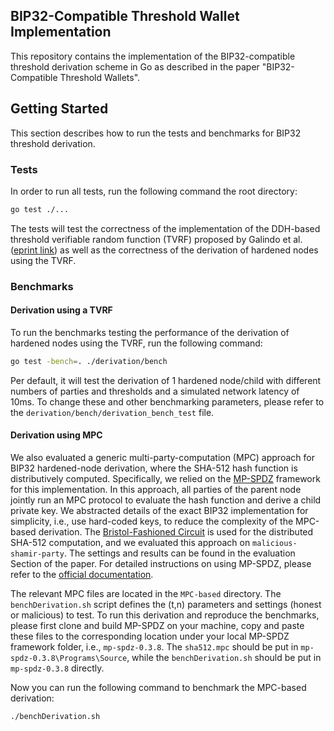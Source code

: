 ## BIP32-Compatible Threshold Wallet Implementation

This repository contains the implementation of the BIP32-compatible threshold derivation scheme in Go as described in the paper "BIP32-Compatible Threshold Wallets".

## Getting Started
This section describes how to run the tests and benchmarks for BIP32 threshold derivation.
### Tests 

In order to run all tests, run the following command the root directory:
```bash
go test ./...
```
The tests will test the correctness of the implementation of the DDH-based threshold verifiable random function (TVRF) proposed by Galindo et al. ([eprint link](https://eprint.iacr.org/2020/096.pdf))
as well as the correctness of the derivation of hardened nodes using the TVRF.

### Benchmarks
#### Derivation using a TVRF
To run the benchmarks testing the performance of the derivation of hardened nodes using the TVRF, run the following command:
```bash
go test -bench=. ./derivation/bench
```
Per default, it will test the derivation of 1 hardened node/child with different numbers of parties and thresholds and a simulated network latency of 10ms.
To change these and other benchmarking parameters, please refer to the `derivation/bench/derivation_bench_test` file.

#### Derivation using MPC
We also evaluated a generic multi-party-computation (MPC) approach for BIP32 hardened-node derivation, where the SHA-512 hash function is distributively computed. 
Specifically, we relied on the [MP-SPDZ](https://github.com/data61/MP-SPDZ) framework for this implementation.
In this approach, all parties of the parent node jointly run an MPC protocol to evaluate the hash function and derive a child private key.
We abstracted details of the exact BIP32 implementation for simplicity, i.e., use hard-coded keys, to reduce the complexity of the MPC-based derivation.
The [Bristol-Fashioned Circuit](https://nigelsmart.github.io/MPC-Circuits/) is used for the distributed SHA-512 computation, and we evaluated this approach on ```malicious-shamir-party```.
The settings and results can be found in the evaluation Section of the paper.
For detailed instructions on using MP-SPDZ, please refer to the [official documentation](https://mp-spdz.readthedocs.io/en/latest/).

The relevant MPC files are located in the `MPC-based` directory.
The ``benchDerivation.sh`` script defines the (t,n) parameters and settings (honest or malicious) to test.
To run this derivation and reproduce the benchmarks, please first clone and build MP-SPDZ on your machine, copy and paste these files to the corresponding location under your local MP-SPDZ framework folder, i.e., ```mp-spdz-0.3.8```.
The ```sha512.mpc``` should be put in ```mp-spdz-0.3.8\Programs\Source```, while the ```benchDerivation.sh``` should be put in ```mp-spdz-0.3.8``` directly.

Now you can run the following command to benchmark the MPC-based derivation:
```bash
./benchDerivation.sh
```
